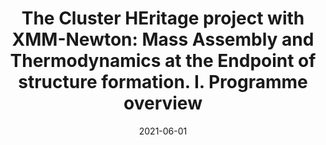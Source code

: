 ---
title: "The Cluster HEritage project with XMM-Newton: Mass Assembly and Thermodynamics at the Endpoint of structure formation. I. Programme overview"
collection: publications
permalink: /publication/2021-06-01-The-Cluster-HEritage-project-with-XMM-Newton-Mass-Assembly-and-Thermodynamics-at-the-Endpoint-of-structure-formation-I-Programme-overview
date: 2021-06-01
venue: 'aap'
citation: ' {CHEX-MATE Collaboration},  M. {Arnaud},  S. {Ettori},  G. {Pratt},  M. {Rossetti},  D. {Eckert},  F. {Gastaldello},  R. {Gavazzi},  S. {Kay},  L. {Lovisari},  B. {Maughan},  E. {Pointecouteau},  M. {Sereno},  I. {Bartalucci},  A. {Bonafede},  H. {Bourdin},  R. {Cassano},  R. {Duffy},  A. {Iqbal},  S. {Maurogordato},  E. {Rasia},  J. {Sayers},  F. {Andrade-Santos},  H. {Aussel},  D. {Barnes},  R. {Barrena},  S. {Borgani},  S. {Burkutean},  N. {Clerc},  P. {Corasaniti},  J. {Cuillandre},  S. {De Grandi},  M. {De Petris},  K. {Dolag},  M. {Donahue},  A. {Ferragamo},  M. {Gaspari},  S. {Ghizzardi},  M. {Gitti},  C. {Haines},  M. {Jauzac},  M. {Johnston-Hollitt},  C. {Jones},  F. {K{\&apos;e}ruzor{\&apos;e}},  A. {Le Brun},  F. {Mayet},  P. {Mazzotta},  J. {Melin},  S. {Molendi},  M. {Nonino},  N. {Okabe},  S. {Paltani},  L. {Perotto},  S. {Pires},  M. {Radovich},  J. {Rubino-Martin},  L. {Salvati},  A. {Saro},  B. {Sartoris},  G. {Schellenberger},  A. {Streblyanska},  P. {Tarr{\&apos;\i}o},  P. {Tozzi},  K. {Umetsu},  R. {van der Burg},  F. {Vazza},  T. {Venturi},  G. {Yepes},  S. {Zarattini}, &quot;The Cluster HEritage project with XMM-Newton: Mass Assembly and Thermodynamics at the Endpoint of structure formation. I. Programme overview.&quot; aap, 2021.'
---